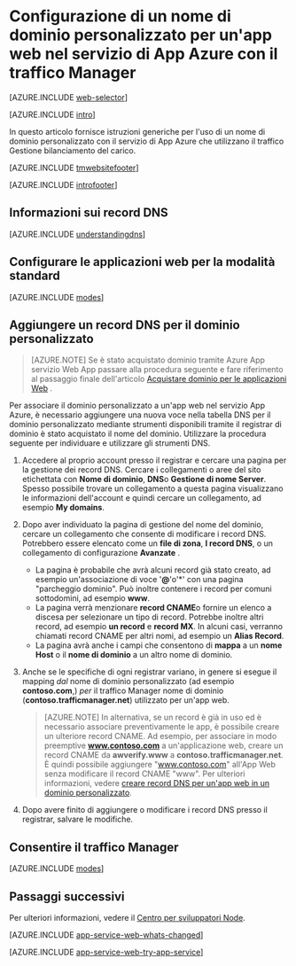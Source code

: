 <properties
    pageTitle="Configurare un nome di dominio personalizzato per un'app web nel servizio di App Azure che utilizza il traffico Manager per il bilanciamento del carico."
    description="Usare un nome di dominio personalizzato per un un'app web nel servizio di App Azure che include il traffico Manager per il bilanciamento del carico."
    services="app-service\web"
    documentationCenter=""
    authors="rmcmurray"
    manager="wpickett"
    editor=""/>

<tags
    ms.service="app-service-web"
    ms.workload="web"
    ms.tgt_pltfrm="na"
    ms.devlang="na"
    ms.topic="article"
    ms.date="09/20/2016"
    ms.author="robmcm"/>

# <a name="configuring-a-custom-domain-name-for-a-web-app-in-azure-app-service-using-traffic-manager"></a>Configurazione di un nome di dominio personalizzato per un'app web nel servizio di App Azure con il traffico Manager

[AZURE.INCLUDE [web-selector](../../includes/websites-custom-domain-selector.md)]

[AZURE.INCLUDE [intro](../../includes/custom-dns-web-site-intro-traffic-manager.md)]

In questo articolo fornisce istruzioni generiche per l'uso di un nome di dominio personalizzato con il servizio di App Azure che utilizzano il traffico Gestione bilanciamento del carico.

[AZURE.INCLUDE [tmwebsitefooter](../../includes/custom-dns-web-site-traffic-manager-notes.md)]

[AZURE.INCLUDE [introfooter](../../includes/custom-dns-web-site-intro-notes.md)]

<a name="understanding-records"></a>
## <a name="understanding-dns-records"></a>Informazioni sui record DNS

[AZURE.INCLUDE [understandingdns](../../includes/custom-dns-web-site-understanding-dns-traffic-manager.md)]

<a name="bkmk_configsharedmode"></a>
## <a name="configure-your-web-apps-for-standard-mode"></a>Configurare le applicazioni web per la modalità standard

[AZURE.INCLUDE [modes](../../includes/custom-dns-web-site-modes-traffic-manager.md)]

<a name="bkmk_configurecname"></a>
## <a name="add-a-dns-record-for-your-custom-domain"></a>Aggiungere un record DNS per il dominio personalizzato

> [AZURE.NOTE] Se è stato acquistato dominio tramite Azure App servizio Web App passare alla procedura seguente e fare riferimento al passaggio finale dell'articolo [Acquistare dominio per le applicazioni Web](custom-dns-web-site-buydomains-web-app.md) .

Per associare il dominio personalizzato a un'app web nel servizio App Azure, è necessario aggiungere una nuova voce nella tabella DNS per il dominio personalizzato mediante strumenti disponibili tramite il registrar di dominio è stato acquistato il nome del dominio. Utilizzare la procedura seguente per individuare e utilizzare gli strumenti DNS.

1. Accedere al proprio account presso il registrar e cercare una pagina per la gestione dei record DNS. Cercare i collegamenti o aree del sito etichettata con **Nome di dominio**, **DNS**o **Gestione di nome Server**. Spesso possibile trovare un collegamento a questa pagina visualizzano le informazioni dell'account e quindi cercare un collegamento, ad esempio **My domains**.

1. Dopo aver individuato la pagina di gestione del nome del dominio, cercare un collegamento che consente di modificare i record DNS. Potrebbero essere elencato come un **file di zona**, **I record DNS**, o un collegamento di configurazione **Avanzate** .

    * La pagina è probabile che avrà alcuni record già stato creato, ad esempio un'associazione di voce '**@**'o'\*' con una pagina "parcheggio dominio". Può inoltre contenere i record per comuni sottodomini, ad esempio **www**.
    * La pagina verrà menzionare **record CNAME**o fornire un elenco a discesa per selezionare un tipo di record. Potrebbe inoltre altri record, ad esempio **un record** e **record MX**. In alcuni casi, verranno chiamati record CNAME per altri nomi, ad esempio un **Alias Record**.
    * La pagina avrà anche i campi che consentono di **mappa** a un **nome Host** o il **nome di dominio** a un altro nome di dominio.

1. Anche se le specifiche di ogni registrar variano, in genere si esegue il mapping *dal* nome di dominio personalizzato (ad esempio **contoso.com**,) *per* il traffico Manager nome di dominio (**contoso.trafficmanager.net**) utilizzato per un'app web.

    > [AZURE.NOTE] In alternativa, se un record è già in uso ed è necessario associare preventivamente le app, è possibile creare un ulteriore record CNAME. Ad esempio, per associare in modo preemptive **www.contoso.com** a un'applicazione web, creare un record CNAME da **awverify.www** a **contoso.trafficmanager.net**. È quindi possibile aggiungere "www.contoso.com" all'App Web senza modificare il record CNAME "www". Per ulteriori informazioni, vedere [creare record DNS per un'app web in un dominio personalizzato][CREATEDNS].

1. Dopo avere finito di aggiungere o modificare i record DNS presso il registrar, salvare le modifiche.

<a name="enabledomain"></a>
## <a name="enable-traffic-manager"></a>Consentire il traffico Manager

[AZURE.INCLUDE [modes](../../includes/custom-dns-web-site-enable-on-traffic-manager.md)]

## <a name="next-steps"></a>Passaggi successivi

Per ulteriori informazioni, vedere il [Centro per sviluppatori Node](/develop/nodejs/).

[AZURE.INCLUDE [app-service-web-whats-changed](../../includes/app-service-web-whats-changed.md)]

[AZURE.INCLUDE [app-service-web-try-app-service](../../includes/app-service-web-try-app-service.md)]

<!-- URL List -->

[CREATEDNS]: ../dns/dns-web-sites-custom-domain.md
